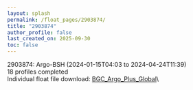 ```yaml
---
layout: splash
permalink: /float_pages/2903874/
title: "2903874"
author_profile: false
last_created_on: 2025-09-30
toc: false
---
```

 
2903874: Argo-BSH (2024-01-15T04:03 to 2024-04-24T11:39)\
18 profiles completed\
Individual float file download: [BGC_Argo_Plus_Global](https://ftp.soest.hawaii.edu/bgc_argo_plus/Individual_Floats/outliers_removed/2903874_Sprof_processed.nc)\
